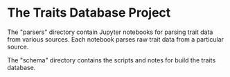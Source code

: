 # The Traits Database Project

The "parsers" directory contain Jupyter notebooks for parsing trait data from various sources. Each notebook parses raw trait data from a particular source.

The "schema" directory contains the scripts and notes for build the traits database.
